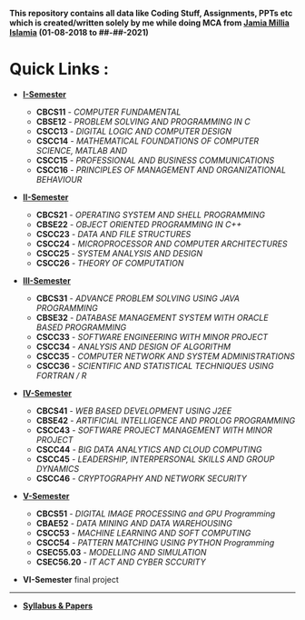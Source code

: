 **This repository contains all data like Coding Stuff, Assignments, PPTs etc which is created/written 
solely by me while doing MCA from [Jamia Millia Islamia](https://www.jmi.ac.in "Visit Website") (01-08-2018 to ##-##-2021)**
# **Quick Links :**

+ **[I-Semester](https://github.com/wasitshafi/JMI-MCA/tree/master/I-sem)**
    - **CBCS11** - _COMPUTER FUNDAMENTAL_
    - **CBSE12** - _PROBLEM SOLVING AND PROGRAMMING IN C_
    - **CSCC13** - _DIGITAL LOGIC AND COMPUTER DESIGN_
    - **CSCC14** - _MATHEMATICAL FOUNDATIONS OF COMPUTER SCIENCE, MATLAB AND_
    - **CSCC15** - _PROFESSIONAL AND BUSINESS COMMUNICATIONS_
    - **CSCC16** - _PRINCIPLES OF MANAGEMENT AND ORGANIZATIONAL BEHAVIOUR_
  
  
+ **[II-Semester](https://github.com/wasitshafi/JMI-MCA/tree/master/II-sem)**
    - **CBCS21** - _OPERATING SYSTEM AND SHELL PROGRAMMING_
    - **CBSE22** - _OBJECT ORIENTED PROGRAMMING IN C++_
    - **CSCC23** - _DATA AND FILE STRUCTURES_
    - **CSCC24** - _MICROPROCESSOR AND COMPUTER ARCHITECTURES_
    - **CSCC25** - _SYSTEM ANALYSIS AND DESIGN_
    - **CSCC26** - _THEORY OF COMPUTATION_
    
  
+ **[III-Semester](https://github.com/wasitshafi/JMI-MCA/tree/master/III-sem)**
    - **CBCS31** - _ADVANCE PROBLEM SOLVING USING JAVA PROGRAMMING_
    - **CBSE32** - _DATABASE MANAGEMENT SYSTEM WITH ORACLE BASED PROGRAMMING_
    - **CSCC33** - _SOFTWARE ENGINEERING WITH MINOR PROJECT_
    - **CSCC34** - _ANALYSIS AND DESIGN OF ALGORITHM_
    - **CSCC35** - _COMPUTER NETWORK AND SYSTEM ADMINISTRATIONS_
    - **CSCC36** - _SCIENTIFIC AND STATISTICAL TECHNIQUES USING FORTRAN / R_


+ **[IV-Semester](https://github.com/wasitshafi/JMI-MCA/tree/master/IV-sem)**
    - **CBCS41** - _WEB BASED DEVELOPMENT USING J2EE_
    - **CBSE42** - _ARTIFICIAL INTELLIGENCE AND PROLOG PROGRAMMING_
    - **CSCC43** - _SOFTWARE PROJECT MANAGEMENT WITH MINOR PROJECT_
    - **CSCC44** - _BIG DATA ANALYTICS AND CLOUD COMPUTING_
    - **CSCC45** - _LEADERSHIP, INTERPERSONAL SKILLS AND GROUP DYNAMICS_
    - **CSCC46** - _CRYPTOGRAPHY AND NETWORK SECURITY_
    
    
+ **[V-Semester](https://github.com/wasitshafi/JMI-MCA/tree/master/V-sem)**
    - **CBCS51** -  _DIGITAL IMAGE PROCESSING and GPU Programming_
    - **CBAE52** -  _DATA MINING AND DATA WAREHOUSING_
    - **CSCC53** -  _MACHINE LEARNING AND SOFT COMPUTING_
    - **CSCC54** - _PATTERN MATCHING USING PYTHON Programming_
    - **CSEC55.03** - _MODELLING AND SIMULATION_
    - **CSEC56.20** - _IT ACT AND CYBER SCCURITY_

+ **VI-Semester**
            final project

---
+ **[Syllabus &amp; Papers](https://github.com/wasitshafi/JMI-MCA/tree/master/Misc)**
